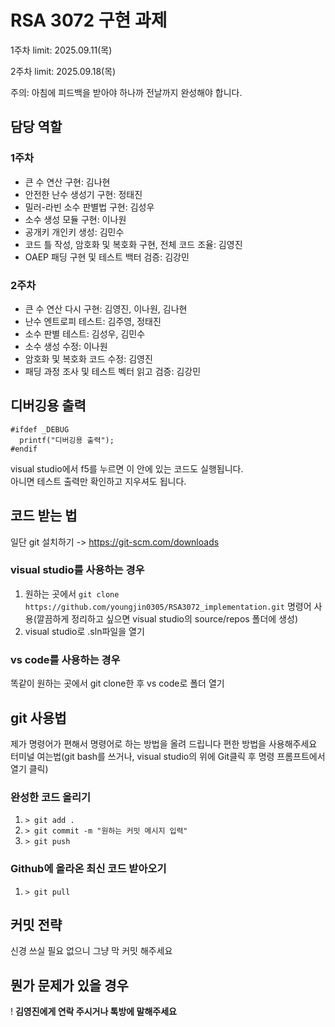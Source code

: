 # RSA 3072 구현 과제
<p>1주차 limit: 2025.09.11(목)</p>
<p>2주차 limit: 2025.09.18(목)</p>
<p>주의: 아침에 피드백을 받아야 하나까 전날까지 완성해야 합니다.</p>

## 담당 역할
### 1주차
* 큰 수 연산 구현: 김나현
* 안전한 난수 생성기 구현: 정태진
* 밀러-라빈 소수 판별법 구현: 김성우
* 소수 생성 모듈 구현: 이나원
* 공개키 개인키 생성: 김민수
* 코드 틀 작성, 암호화 및 복호화 구현, 전체 코드 조율: 김영진
* OAEP 패딩 구현 및 테스트 백터 검증: 김강민
### 2주차
* 큰 수 연산 다시 구현: 김영진, 이나원, 김나현
* 난수 엔트로피 테스트: 김주영, 정태진
* 소수 판별 테스트: 김성우, 김민수
* 소수 생성 수정: 이나원
* 암호화 및 복호화 코드 수정: 김영진
* 패딩 과정 조사 및 테스트 벡터 읽고 검증: 김강민

## 디버깅용 출력
```
#ifdef _DEBUG
  printf("디버깅용 출력");
#endif
```
visual studio에서 f5를 누르면 이 안에 있는 코드도 실행됩니다.<br>
아니면 테스트 출력만 확인하고 지우셔도 됩니다.

## 코드 받는 법
일단 git 설치하기 -> https://git-scm.com/downloads
### visual studio를 사용하는 경우
1. 원하는 곳에서 `git clone https://github.com/youngjin0305/RSA3072_implementation.git` 명령어 사용(깔끔하게 정리하고 싶으면 visual studio의 source/repos 폴더에 생성)
2. visual studio로 .sln파일을 열기
### vs code를 사용하는 경우
똑같이 원하는 곳에서 git clone한 후 vs code로 폴더 열기

## git 사용법
제가 명령어가 편해서 명령어로 하는 방법을 올려 드립니다 편한 방법을 사용해주세요
터미널 여는법(git bash를 쓰거나, visual studio의 위에 Git클릭 후 명령 프롬프트에서 열기 클릭)
### 완성한 코드 올리기
1. `> git add .`
2. `> git commit -m "원하는 커밋 메시지 입력"`
3. `> git push`
### Github에 올라온 최신 코드 받아오기
1. `> git pull`

## 커밋 전략
신경 쓰실 필요 없으니 그냥 막 커밋 해주세요

## 뭔가 문제가 있을 경우
! **김영진에게 연락 주시거나 톡방에 말해주세요**
